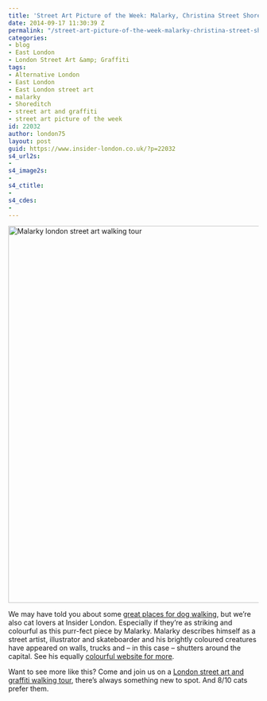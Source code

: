 ```yaml
---
title: 'Street Art Picture of the Week: Malarky, Christina Street Shoreditch'
date: 2014-09-17 11:30:39 Z
permalink: "/street-art-picture-of-the-week-malarky-christina-street-shoreditch/"
categories:
- blog
- East London
- London Street Art &amp; Graffiti
tags:
- Alternative London
- East London
- East London street art
- malarky
- Shoreditch
- street art and graffiti
- street art picture of the week
id: 22032
author: london75
layout: post
guid: https://www.insider-london.co.uk/?p=22032
s4_url2s:
- 
s4_image2s:
- 
s4_ctitle:
- 
s4_cdes:
- 
---
```


[<img class="aligncenter wp-image-22034 size-full" src="/wp-content/uploads/2014/09/Malarky-Christina-Street.jpg" alt="Malarky london street art walking tour" width="569" height="759" />](/wp-content/uploads/2014/09/Malarky-Christina-Street.jpg)

We may have told you about some <a href="/walkies-great-places-walk-dog-london/" target="_blank">great places for dog walking</a>, but we&#8217;re also cat lovers at Insider London. Especially if they&#8217;re as striking and colourful as this purr-fect piece by Malarky. Malarky describes himself as a street artist, illustrator and skateboarder and his brightly coloured creatures have appeared on walls, trucks and &#8211; in this case &#8211; shutters around the capital. See his equally <a href="http://www.malarko.com/" target="_blank">colourful website for more</a>.

Want to see more like this? Come and join us on a <a href="https://www.insider-london.co.uk/london-graffiti-artists-walking-tours/" target="_blank">London street art and graffiti walking tour</a>, there&#8217;s always something new to spot. And 8/10 cats prefer them.